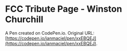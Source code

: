 # FCC Tribute Page - Winston Churchill

A Pen created on CodePen.io. Original URL: [https://codepen.io/ianmaciel/pen/xxEBQEJ](https://codepen.io/ianmaciel/pen/xxEBQEJ).


